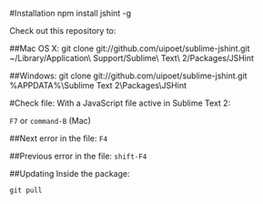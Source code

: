 #Installation
    npm install jshint -g

Check out this repository to:

##Mac OS X:
    git clone git://github.com/uipoet/sublime-jshint.git ~/Library/Application\ Support/Sublime\ Text\ 2/Packages/JSHint

##Windows:
    git clone git://github.com/uipoet/sublime-jshint.git %APPDATA%\Sublime Text 2\Packages\JSHint

#Check file:
With a JavaScript file active in Sublime Text 2:

`F7` or `command-B` (Mac)

##Next error in the file:
`F4`

##Previous error in the file:
`shift-F4`

##Updating
Inside the package:

    git pull

